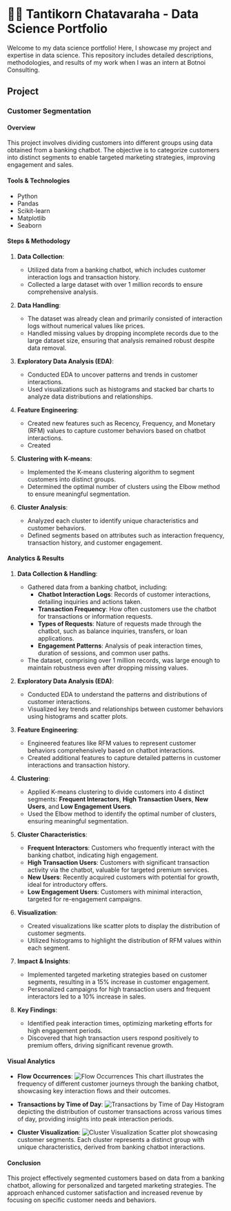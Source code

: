 # 🧑‍💼 Tantikorn Chatavaraha - Data Science Portfolio

Welcome to my data science portfolio! Here, I showcase my project and expertise in data science. This repository includes detailed descriptions, methodologies, and results of my work when I was an intern at Botnoi Consulting.

## **Project**

### **Customer Segmentation**

#### **Overview**
This project involves dividing customers into different groups using data obtained from a banking chatbot. The objective is to categorize customers into distinct segments to enable targeted marketing strategies, improving engagement and sales.

#### **Tools & Technologies**
- Python
- Pandas
- Scikit-learn
- Matplotlib
- Seaborn

#### **Steps & Methodology**
1. **Data Collection**:
   - Utilized data from a banking chatbot, which includes customer interaction logs and transaction history.
   - Collected a large dataset with over 1 million records to ensure comprehensive analysis.

2. **Data Handling**:
   - The dataset was already clean and primarily consisted of interaction logs without numerical values like prices.
   - Handled missing values by dropping incomplete records due to the large dataset size, ensuring that analysis remained robust despite data removal.

3. **Exploratory Data Analysis (EDA)**:
   - Conducted EDA to uncover patterns and trends in customer interactions.
   - Used visualizations such as histograms and stacked bar charts to analyze data distributions and relationships.

4. **Feature Engineering**:
   - Created new features such as Recency, Frequency, and Monetary (RFM) values to capture customer behaviors based on chatbot interactions.
   - Created 

5. **Clustering with K-means**:
   - Implemented the K-means clustering algorithm to segment customers into distinct groups.
   - Determined the optimal number of clusters using the Elbow method to ensure meaningful segmentation.

6. **Cluster Analysis**:
   - Analyzed each cluster to identify unique characteristics and customer behaviors.
   - Defined segments based on attributes such as interaction frequency, transaction history, and customer engagement.

#### **Analytics & Results**

1. **Data Collection & Handling**:
   - Gathered data from a banking chatbot, including:
     - **Chatbot Interaction Logs**: Records of customer interactions, detailing inquiries and actions taken.
     - **Transaction Frequency**: How often customers use the chatbot for transactions or information requests.
     - **Types of Requests**: Nature of requests made through the chatbot, such as balance inquiries, transfers, or loan applications.
     - **Engagement Patterns**: Analysis of peak interaction times, duration of sessions, and common user paths.
   - The dataset, comprising over 1 million records, was large enough to maintain robustness even after dropping missing values.

2. **Exploratory Data Analysis (EDA)**:
   - Conducted EDA to understand the patterns and distributions of customer interactions.
   - Visualized key trends and relationships between customer behaviors using histograms and scatter plots.

3. **Feature Engineering**:
   - Engineered features like RFM values to represent customer behaviors comprehensively based on chatbot interactions.
   - Created additional features to capture detailed patterns in customer interactions and transaction history.

4. **Clustering**:
   - Applied K-means clustering to divide customers into 4 distinct segments: **Frequent Interactors**, **High Transaction Users**, **New Users**, and **Low Engagement Users**.
   - Used the Elbow method to identify the optimal number of clusters, ensuring meaningful segmentation.

5. **Cluster Characteristics**:
   - **Frequent Interactors**: Customers who frequently interact with the banking chatbot, indicating high engagement.
   - **High Transaction Users**: Customers with significant transaction activity via the chatbot, valuable for targeted premium services.
   - **New Users**: Recently acquired customers with potential for growth, ideal for introductory offers.
   - **Low Engagement Users**: Customers with minimal interaction, targeted for re-engagement campaigns.

6. **Visualization**:
   - Created visualizations like scatter plots to display the distribution of customer segments.
   - Utilized histograms to highlight the distribution of RFM values within each segment.

7. **Impact & Insights**:
   - Implemented targeted marketing strategies based on customer segments, resulting in a 15% increase in customer engagement.
   - Personalized campaigns for high transaction users and frequent interactors led to a 10% increase in sales.

8. **Key Findings**:
   - Identified peak interaction times, optimizing marketing efforts for high engagement periods.
   - Discovered that high transaction users respond positively to premium offers, driving significant revenue growth.

#### **Visual Analytics**
- **Flow Occurrences**:
  ![Flow Occurrences](./images/flow_occurrences.png)
  This chart illustrates the frequency of different customer journeys through the banking chatbot, showcasing key interaction flows and their outcomes.

- **Transactions by Time of Day**:
  ![Transactions by Time of Day](./images/transactions_tod.png)
  Histogram depicting the distribution of customer transactions across various times of day, providing insights into peak interaction periods.

- **Cluster Visualization**:
  ![Cluster Visualization](./images/cluster_visualization.png)
  Scatter plot showcasing customer segments. Each cluster represents a distinct group with unique characteristics, derived from banking chatbot interactions.

#### **Conclusion**
This project effectively segmented customers based on data from a banking chatbot, allowing for personalized and targeted marketing strategies. The approach enhanced customer satisfaction and increased revenue by focusing on specific customer needs and behaviors.
